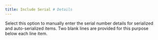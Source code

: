 ```yaml
---
title: Include Serial # Details
---
```



Select this option to manually enter the serial number details for serialized  and auto-serialized items. Two blank lines are provided for this purpose  below each line item.
